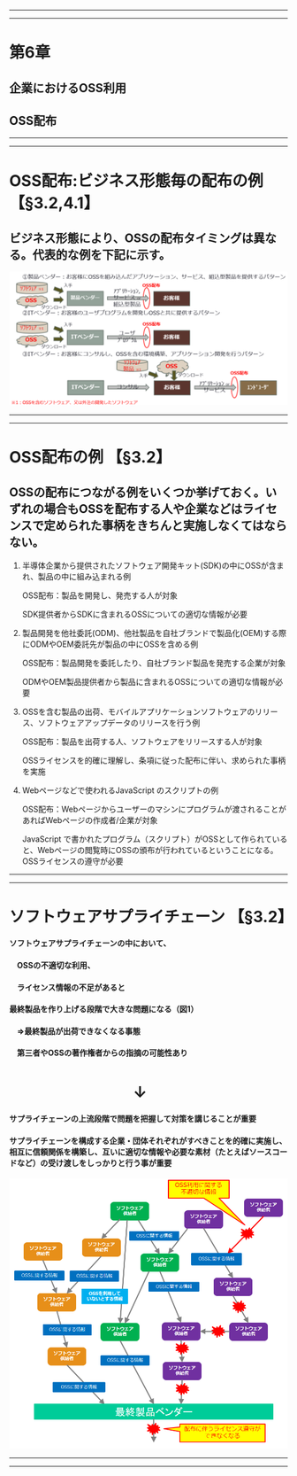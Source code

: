
---
---
# 第6章
## 企業におけるOSS利用
## OSS配布

---
---
# OSS配布:ビジネス形態毎の配布の例            【§3.2,4.1】
## ビジネス形態により、OSSの配布タイミングは異なる。代表的な例を下記に示す。

![An example of inbound process](img/OSS_Distribution-1.png)

---
---
# OSS配布の例                                               【§3.2】
## OSSの配布につながる例をいくつか挙げておく。いずれの場合もOSSを配布する人や企業などはライセンスで定められた事柄をきちんと実施しなくてはならない。
1. 半導体企業から提供されたソフトウェア開発キット(SDK)の中にOSSが含まれ、製品の中に組み込まれる例

   OSS配布：製品を開発し、発売する人が対象

   SDK提供者からSDKに含まれるOSSについての適切な情報が必要

1. 製品開発を他社委託(ODM)、他社製品を自社ブランドで製品化(OEM)する際にODMやOEM委託先が製品の中にOSSを含める例

   OSS配布：製品開発を委託したり、自社ブランド製品を発売する企業が対象
   
   ODMやOEM製品提供者から製品に含まれるOSSについての適切な情報が必要
   
1. OSSを含む製品の出荷、モバイルアプリケーションソフトウェアのリリース、ソフトウェアアップデータのリリースを行う例

   OSS配布：製品を出荷する人、ソフトウェアをリリースする人が対象
   
   OSSライセンスを的確に理解し、条項に従った配布に伴い、求められた事柄を実施
   
1. Webページなどで使われるJavaScript のスクリプトの例

   OSS配布：Webページからユーザーのマシンにプログラムが渡されることがあればWebページの作成者/企業が対象
   
   JavaScript で書かれたプログラム（スクリプト）がOSSとして作られていると、Webページの閲覧時にOSSの頒布が行われているということになる。OSSライセンスの遵守が必要

---
---
# ソフトウェアサプライチェーン     【§3.2】
#### ソフトウェアサプライチェーンの中において、
#### 　OSSの不適切な利用、
#### 　ライセンス情報の不足があると
#### 最終製品を作り上げる段階で大きな問題になる（図1）
#### 　⇒最終製品が出荷できなくなる事態
#### 　第三者やOSSの著作権者からの指摘の可能性あり

# 　　　　　　　　↓

#### サプライチェーンの上流段階で問題を把握して対策を講じることが重要
#### サプライチェーンを構成する企業・団体それぞれがすべきことを的確に実施し、相互に信頼関係を構築し、互いに適切な情報や必要な素材（たとえばソースコードなど）の受け渡しをしっかりと行う事が重要

![An example of inbound process](img/OSS_Distribution-2.png)


---
---
